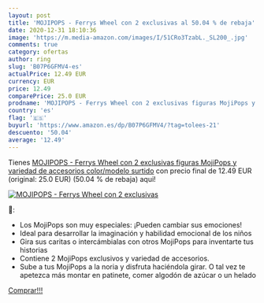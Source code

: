 ```yaml
---
layout: post
title: 'MOJIPOPS - Ferrys Wheel con 2 exclusivas al 50.04 % de rebaja'
date: 2020-12-31 18:10:36
image: 'https://m.media-amazon.com/images/I/51CRo3TzabL._SL200_.jpg'
comments: true
category: ofertas
author: ring
slug: 'B07P6GFMV4-es'
actualPrice: 12.49 EUR
currency: EUR
price: 12.49
comparePrice: 25.0 EUR
prodname: 'MOJIPOPS - Ferrys Wheel con 2 exclusivas figuras MojiPops y variedad de accesorios   color/modelo surtido'
country: 'es'
flag: '🇪🇸'
buyurl: 'https://www.amazon.es/dp/B07P6GFMV4/?tag=tolees-21'
descuento: '50.04'
average: '12.49'
---
```


Tienes [MOJIPOPS - Ferrys Wheel con 2 exclusivas figuras MojiPops y variedad de accesorios   color/modelo surtido](https://www.amazon.es/dp/B07P6GFMV4/?tag=tolees-21) con precio final de  12.49 EUR (original: 25.0 EUR) (50.04 %  de rebaja) aqui!

[![MOJIPOPS - Ferrys Wheel con 2 exclusivas](https://m.media-amazon.com/images/I/51CRo3TzabL._SL200_.jpg)](https://www.amazon.es/dp/B07P6GFMV4/?tag=tolees-21)

🔎:

- Los MojiPops son muy especiales: ¡Pueden cambiar sus emociones!
- Ideal para desarrollar la imaginación y habilidad emocional de los niños
- Gira sus caritas o intercámbialas con otros MojiPops para inventarte tus historias
- Contiene 2 MojiPops exclusivos y variedad de accesorios.
- Sube a tus MojiPops a la noria y disfruta haciéndola girar. O tal vez te apetezca más montar en patinete, comer algodón de azúcar o un helado

[Comprar!!!](https://www.amazon.es/dp/B07P6GFMV4/?tag=tolees-21)
